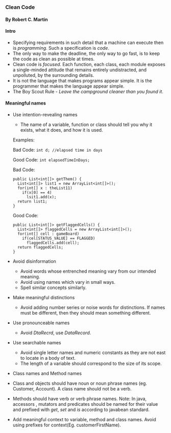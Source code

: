 ### Clean Code
#### By Robert C. Martin

#### Intro

* Specifying requirements in such detail that a machine can execute then is <i>programming</i>. Such a specification is <i>code</i>.
* The only way to make the deadline, the only way to go fast, is to keep the code as clean as possible at times.
* Clean code is <i>focused</i>. Each function, each class, each module exposes a single-minded attitude that remains entirely undistracted, and unpolluted, by the surrounding details.
* It is not the language that makes programs appear simple. It is the programmer that makes the language appear simple.
* The Boy Scout Rule - <i>Leave the campground cleaner than you found it</i>.

#### Meaningful names

* Use intention-revealing names
  * The name of a variable, function or class should tell you why it exists, what it does, and how it is used.

  Examples:

  Bad Code:
  ```int d; //elapsed time in days```

  Good Code:
  ```int elapsedTimeInDays;```

  Bad Code:
  ```
  public List<int[]> getThem() {
    List<int[]> list1 = new ArrayList<int[]>();
    for(int[] x : theList11)
      if(x[0] == 4)
        lsit1.add(x);
    return list1;
  }
  ```

  Good Code:
  ```
  public List<int[]> getFlaggedCells() {
    List<int[]> flaggedCells = new ArrayList<int[]>();
    for(int[] cell : gameBoard)
      if(cel[STATUS_VALUE] == FLAGGED)
        flaggedCells.add(cell);
    return flaggedCells;
  }
  ```
* Avoid disinformation
  * Avoid words whose entrenched meaning vary from our intended meaning.
  * Avoid using names which vary in small ways.
  * Spell similar concepts similarly.
* Make meaningful distinctions
  * Avoid adding number series or noise words for distinctions. If names must be different, then they should mean something different.
* Use pronounceable names 
  * Avoid <i>DtaRecrd</i>, use <i>DataRecord</i>.
* Use searchable names
  * Avoid single letter names and numeric constants as they are not east to locate in a body of text.
  * The length of a variable should correspond to the size of its scope.
 * Class names and Method names
  * Class and objects should have noun or noun phrase names (eg. Customer, Account). A class name should not be a verb.
  * Methods should have verb or verb phrase names. 
  Note: In java, accessors , mutators and predicates should be named for their value and prefixed with <i>get</i>, <i>set</i> and <i>is</i> according to javabean standard.
 * Add meaningful context to variable, method and class names. Avoid using prefixes for context(Eg. customerFirstName).
